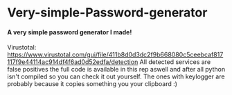 # Very-simple-Password-generator
 #### A very simple password generator I made!
 
 Virustotal: https://www.virustotal.com/gui/file/411b8d0d3dc2f9b668080c5ceebcaf817117f9e44114ac914df4f6ad0d52edfa/detection
 All detected services are false positives the full code is available in this rep aswell and after all python isn't compiled so you can check it out yourself. The ones with keylogger are probably because it copies something you your clipboard :)
